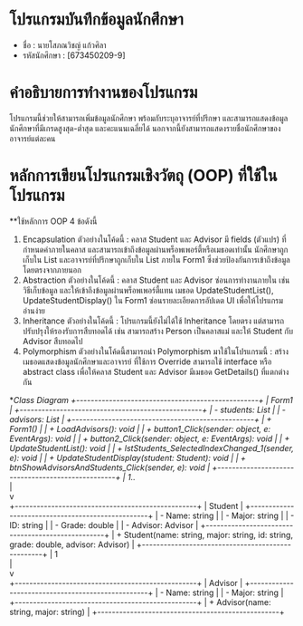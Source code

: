 # โปรแกรมบันทึกข้อมูลนักศึกษา

- ชื่อ : นายโสภณวิชญ์ แก้วศิลา
- รหัสนักศึกษา : [673450209-9]

# คำอธิบายการทำงานของโปรแกรม
โปรแกรมนี้ช่วยให้สามารถเพิ่มข้อมูลนักศึกษา พร้อมกับระบุอาจารย์ที่ปรึกษา และสามารถแสดงข้อมูลนักศึกษาที่มีเกรดสูงสุด-ต่ำสุด และคะแนนเฉลี่ยได้ นอกจากนี้ยังสามารถแสดงรายชื่อนักศึกษาของอาจารย์แต่ละคน

# หลักการเขียนโปรแกรมเชิงวัตถุ (OOP) ที่ใช้ในโปรแกรม
**ใช้หลักการ OOP 4 ข้อดังนี้
   1. Encapsulation
   ตัวอย่างในโค้ดนี้ :
คลาส Student และ Advisor มี fields (ตัวแปร) ที่กำหนดค่าภายในคลาส และสามารถเข้าถึงข้อมูลผ่านพร็อพเพอร์ตี้หรือเมธอดเท่านั้น
นักศึกษาถูกเก็บใน List<Student> และอาจารย์ที่ปรึกษาถูกเก็บใน List<Advisor> ภายใน Form1 ซึ่งช่วยป้องกันการเข้าถึงข้อมูลโดยตรงจากภายนอก
   2.  Abstraction 
   ตัวอย่างในโค้ดนี้ :
คลาส Student และ Advisor ซ่อนการทำงานภายใน เช่น วิธีเก็บข้อมูล และให้เข้าถึงข้อมูลผ่านพร็อพเพอร์ตี้แทน
เมธอด UpdateStudentList(), UpdateStudentDisplay() ใน Form1 ซ่อนรายละเอียดการอัปเดต UI เพื่อให้โปรแกรมอ่านง่าย
   3. Inheritance 
   ตัวอย่างในโค้ดนี้ :
โปรแกรมนี้ยังไม่ได้ใช้ Inheritance โดยตรง แต่สามารถปรับปรุงให้รองรับการสืบทอดได้ เช่น
สามารถสร้าง Person เป็นคลาสแม่ และให้ Student กับ Advisor สืบทอดไป
  4. Polymorphism 
   ตัวอย่างในโค้ดนี้สามารถนำ Polymorphism มาใช้ในโปรแกรมนี้ :
สร้าง เมธอดแสดงข้อมูลนักศึกษาและอาจารย์ ที่ใช้การ Override
สามารถใช้ interface หรือ abstract class เพื่อให้คลาส Student และ Advisor มีเมธอด GetDetails() ที่แตกต่างกัน

  
**Class Diagram
 +--------------------------------------------------+
|                    Form1                         |
+--------------------------------------------------+
| - students: List<Student>                        |
| - advisors: List<Advisor>                        |
+--------------------------------------------------+
| + Form1()                                       |
| + LoadAdvisors(): void                          |
| + button1_Click(sender: object, e: EventArgs): void |
| + button2_Click(sender: object, e: EventArgs): void |
| + UpdateStudentList(): void                     |
| + lstStudents_SelectedIndexChanged_1(sender, e): void |
| + UpdateStudentDisplay(student: Student): void  |
| + btnShowAdvisorsAndStudents_Click(sender, e): void |
+--------------------------------------------------+
            | 1..*           
            |                  
            v                  
+--------------------------------------------------+
|                   Student                        |
+--------------------------------------------------+
| - Name: string                                   |
| - Major: string                                  |
| - ID: string                                     |
| - Grade: double                                  |
| - Advisor: Advisor                              |
+--------------------------------------------------+
| + Student(name: string, major: string, id: string, grade: double, advisor: Advisor) |
+--------------------------------------------------+
            | 1                 
            |                  
            v                  
+--------------------------------------------------+
|                   Advisor                        |
+--------------------------------------------------+
| - Name: string                                   |
| - Major: string                                  |
+--------------------------------------------------+
| + Advisor(name: string, major: string)         |
+--------------------------------------------------+
